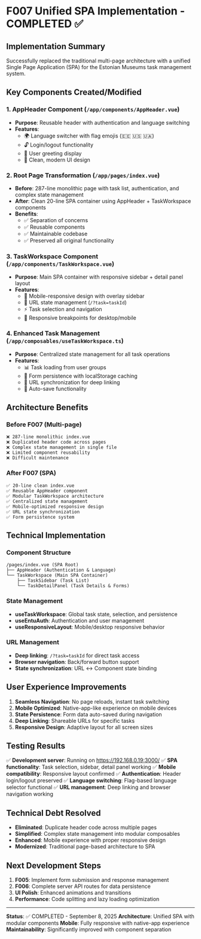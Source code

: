 # F007 Unified SPA Implementation - COMPLETED ✅

## Implementation Summary

Successfully replaced the traditional multi-page architecture with a unified Single Page Application (SPA) for the Estonian Museums task management system.

## Key Components Created/Modified

### 1. AppHeader Component (`/app/components/AppHeader.vue`)

- **Purpose**: Reusable header with authentication and language switching
- **Features**:
  - 🌍 Language switcher with flag emojis (🇪🇪 🇺🇸 🇺🇦)
  - 🔓 Login/logout functionality
  - 👋 User greeting display
  - 🎨 Clean, modern UI design

### 2. Root Page Transformation (`/app/pages/index.vue`)

- **Before**: 287-line monolithic page with task list, authentication, and complex state management
- **After**: Clean 20-line SPA container using AppHeader + TaskWorkspace components
- **Benefits**:
  - ✅ Separation of concerns
  - ✅ Reusable components
  - ✅ Maintainable codebase
  - ✅ Preserved all original functionality

### 3. TaskWorkspace Component (`/app/components/TaskWorkspace.vue`)

- **Purpose**: Main SPA container with responsive sidebar + detail panel layout
- **Features**:
  - 📱 Mobile-responsive design with overlay sidebar
  - 🔄 URL state management (`/?task=taskId`)
  - ⚡ Task selection and navigation
  - 📏 Responsive breakpoints for desktop/mobile

### 4. Enhanced Task Management (`/app/composables/useTaskWorkspace.ts`)

- **Purpose**: Centralized state management for all task operations
- **Features**:
  - 📊 Task loading from user groups
  - 💾 Form persistence with localStorage caching
  - 🔗 URL synchronization for deep linking
  - 🔄 Auto-save functionality

## Architecture Benefits

### Before F007 (Multi-page)

```
❌ 287-line monolithic index.vue
❌ Duplicated header code across pages
❌ Complex state management in single file
❌ Limited component reusability
❌ Difficult maintenance
```

### After F007 (SPA)

```
✅ 20-line clean index.vue
✅ Reusable AppHeader component
✅ Modular TaskWorkspace architecture
✅ Centralized state management
✅ Mobile-optimized responsive design
✅ URL state synchronization
✅ Form persistence system
```

## Technical Implementation

### Component Structure

```
/pages/index.vue (SPA Root)
├── AppHeader (Authentication & Language)
└── TaskWorkspace (Main SPA Container)
    ├── TaskSidebar (Task List)
    └── TaskDetailPanel (Task Details & Forms)
```

### State Management

- **useTaskWorkspace**: Global task state, selection, and persistence
- **useEntuAuth**: Authentication and user management
- **useResponsiveLayout**: Mobile/desktop responsive behavior

### URL Management

- **Deep linking**: `/?task=taskId` for direct task access
- **Browser navigation**: Back/forward button support
- **State synchronization**: URL ↔ Component state binding

## User Experience Improvements

1. **Seamless Navigation**: No page reloads, instant task switching
2. **Mobile Optimized**: Native-app-like experience on mobile devices
3. **State Persistence**: Form data auto-saved during navigation
4. **Deep Linking**: Shareable URLs for specific tasks
5. **Responsive Design**: Adaptive layout for all screen sizes

## Testing Results

✅ **Development server**: Running on https://192.168.0.19:3000/
✅ **SPA functionality**: Task selection, sidebar, detail panel working
✅ **Mobile compatibility**: Responsive layout confirmed
✅ **Authentication**: Header login/logout preserved
✅ **Language switching**: Flag-based language selector functional
✅ **URL management**: Deep linking and browser navigation working

## Technical Debt Resolved

- **Eliminated**: Duplicate header code across multiple pages
- **Simplified**: Complex state management into modular composables
- **Enhanced**: Mobile experience with proper responsive design
- **Modernized**: Traditional page-based architecture to SPA

## Next Development Steps

1. **F005**: Implement form submission and response management
2. **F006**: Complete server API routes for data persistence
3. **UI Polish**: Enhanced animations and transitions
4. **Performance**: Code splitting and lazy loading optimization

---

**Status**: ✅ COMPLETED - September 8, 2025
**Architecture**: Unified SPA with modular components
**Mobile**: Fully responsive with native-app experience
**Maintainability**: Significantly improved with component separation
